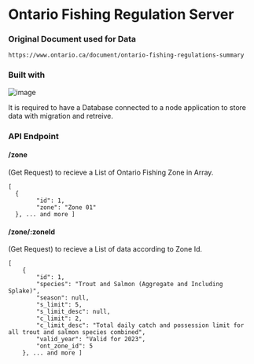 # Ontario Fishing Regulation Server

### Original Document used for Data
```
https://www.ontario.ca/document/ontario-fishing-regulations-summary
```

### Built with
![image](https://github.com/LeSheon/ont_fish_reg-server/assets/110301827/2c0aecdb-c0bc-4267-9961-97b0a29f0ca6)

It is required to have a Database connected to a node application to store data with migration and retreive.

### API Endpoint

#### /zone
(Get Request) to recieve a List of Ontario Fishing Zone in Array.
```
[
  {
        "id": 1,
        "zone": "Zone 01"
  }, ... and more ]
```

#### /zone/:zoneId
(Get Request) to recieve a List of data according to Zone Id.
```
[
    {
        "id": 1,
        "species": "Trout and Salmon (Aggregate and Including Splake)",
        "season": null,
        "s_limit": 5,
        "s_limit_desc": null,
        "c_limit": 2,
        "c_limit_desc": "Total daily catch and possession limit for all trout and salmon species combined",
        "valid_year": "Valid for 2023",
        "ont_zone_id": 5
    }, ... and more ]
```
